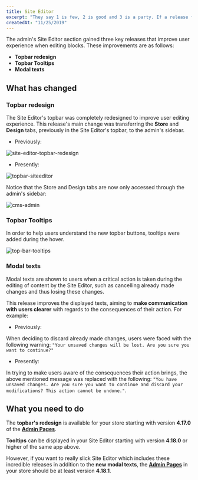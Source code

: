 ```yaml
---
title: Site Editor
excerpt: "They say 1 is few, 2 is good and 3 is a party. If a release for the Site Editor is already incredible, picture 3? Check out the new Topbar, complete with tooltips and new modal texts for the admin section."
createdAt: "11/25/2019"
---
```


The admin's Site Editor section gained three key releases that improve user experience when editing blocks. These improvements are as follows:

- **Topbar redesign**
- **Topbar Tooltips**
- **Modal texts**

## What has changed 

### Topbar redesign 

The Site Editor's topbar was completely redesigned to improve user editing experience. This release's main change was transferring the **Store** and **Design** tabs, previously in the Site Editor's topbar, to the admin's sidebar. 

- Previously: 

![site-editor-topbar-redesign](https://user-images.githubusercontent.com/52087100/69550686-34885c80-0f7a-11ea-9828-dba0f8c25958.png)

- Presently: 

![topbar-siteeditor](https://user-images.githubusercontent.com/52087100/69670780-6f21f000-1073-11ea-81ba-46c27d6b603f.png)

Notice that the Store and Design tabs are now only accessed through the admin's sidebar:

![cms-admin](https://user-images.githubusercontent.com/52087100/69668116-07b57180-106e-11ea-814a-da9f8fe1137f.png)

### Topbar Tooltips 

In order to help users understand the new topbar buttons, tooltips were added during the hover.

![top-bar-tooltips](https://user-images.githubusercontent.com/52087100/69668153-17cd5100-106e-11ea-8ab3-da48152ee78f.gif)

### Modal texts 

Modal texts are shown to users when a critical action is taken during the editing of content by the Site Editor, such as cancelling already made changes and thus losing these changes.

This release improves the displayed texts, aiming to **make communication with users clearer** with regards to the consequences of their action. For example:

- Previously: 

When deciding to discard already made changes, users were faced with the following warning: `"Your unsaved changes will be lost. Are you sure you want to continue?"`

- Presently: 

In trying to make users aware of the consequences their action brings, the above mentioned message was replaced with the following: `"You have unsaved changes. Are you sure you want to continue and discard your modifications? This action cannot be undone."`. 

## What you need to do 

The **topbar's redesign** is available for your store starting with version **4.17.0** of the [**Admin Pages**](https://vtex.io/docs/app/vtex.admin-pages). 

**Tooltips** can be displayed in your Site Editor starting with version **4.18.0** or higher of the same app above.

However, if you want to really slick Site Editor which includes these incredible releases in addition to the **new modal texts**, the [**Admin Pages**](https://vtex.io/docs/app/vtex.admin-pages) in your store should be at least version **4.18.1**.
